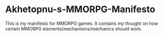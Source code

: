 # Akhetopnu-s-MMORPG-Manifesto
This is my manifesto for MMORPG games. It contains my thought on how certain MMORPG elements/mechanisms/mechanics should work.
